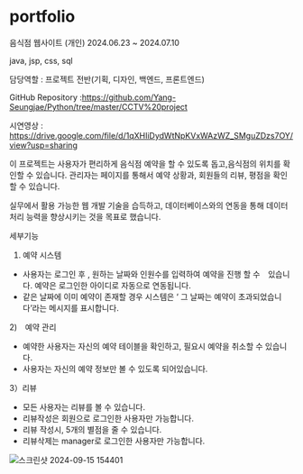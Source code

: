# portfolio

음식점 웹사이트 (개인)
2024.06.23 ~ 2024.07.10

java, jsp, css, sql

담당역할 : 프로젝트 전반(기획, 디자인, 백엔드, 프론트엔드)

GitHub Repository :https://github.com/Yang-Seungjae/Python/tree/master/CCTV%20project

시연영상 : https://drive.google.com/file/d/1qXHIiDydWtNpKVxWAzWZ_SMguZDzs7OY/view?usp=sharing

이 프로젝트는 사용자가 편리하게 음식점 예약을 할 수 있도록 돕고,음식점의 위치를 확인할 수 있습니다.
관리자는 페이지를 통해서 예약 상황과, 회원들의 리뷰, 평점을 확인할 수 있습니다.

실무에서 활용 가능한 웹 개발 기술을 습득하고, 데이터베이스와의 연동을 통해 데이터 처리 능력을 향상시키는 것을 목표로 했습니다.



세부기능
1) 예약 시스템
- 사용자는 로그인 후 , 원하는 날짜와 인원수를 입력하여 예약을 진행 할 수　있습니다. 예약은 로그인한 아이디로 자동으로 연동됩니다.
- 같은 날짜에 이미 예약이 존재할 경우 시스템은 ‘ 그 날짜는 예약이 초과되었습니다’라는 메시지를 표시합니다.

2)　예약 관리
- 예약한 사용자는 자신의 예약 테이블을 확인하고, 필요시 예약을 취소할 수 있습니다.
- 사용자는 자신의 예약 정보만 볼 수 있도록 되어있습니다.

3）리뷰
- 모든 사용자는 리뷰를 볼 수 있습니다.
- 리뷰작성은 회원으로 로그인한 사용자만 가능합니다.
- 리뷰 작성시, 5개의 별점을 줄 수 있습니다.
- 리뷰삭제는 manager로 로그인한 사용자만 가능합니다.


![스크린샷 2024-09-15 154401](https://github.com/user-attachments/assets/ad468cbd-a31b-4c78-9e71-c70025e71940)

